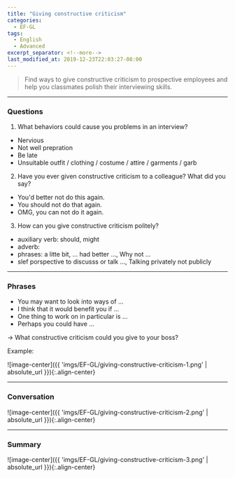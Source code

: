 ```yaml
---
title: "Giving constructive criticism"
categories:
  - EF-GL
tags:
  - English
  - Advanced
excerpt_separator: <!--more-->
last_modified_at: 2019-12-23T22:03:27-08:00
---
```

> Find ways to give constructive criticism to prospective employees and help you classmates polish their interviewing skills.
<!--more-->

----------------------
### Questions
1. What behaviors could cause you problems in an interview?
  - Nervious
  - Not well prepration
  - Be late
  - Unsuitable outfit / clothing / costume / attire / garments / garb

2. Have you ever given constructive criticism to a colleague? What did you say?
  - You'd better not do this again.
  - You should not do that again.
  - OMG, you can not do it again.

3. How can you give constructive criticism politely?
  - auxiliary verb: should, might
  - adverb: 
  - phrases: a litte bit, ... had better ..., Why not ...
  - slef porspective to discusss or talk ..., Talking privately not publicly

----------------------
### Phrases
- You may want to look into ways of ...
- I think that it would benefit you if ...
- One thing to work on in particular is ...
- Perhaps you could have ...

-> What constructive criticism could you give to your boss?

Example:

![image-center]({{ 'imgs/EF-GL/giving-constructive-criticism-1.png' | absolute_url }}){:.align-center}

----------------------
### Conversation
![image-center]({{ 'imgs/EF-GL/giving-constructive-criticism-2.png' | absolute_url }}){:.align-center}

----------------------
### Summary
![image-center]({{ 'imgs/EF-GL/giving-constructive-criticism-3.png' | absolute_url }}){:.align-center}